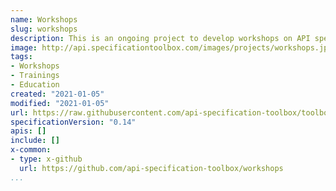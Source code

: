 ```yaml
---
name: Workshops
slug: workshops
description: This is an ongoing project to develop workshops on API specifications, helping provide education for the community. The goal is to help aggregate and drive workshops from a variety of providers, and organize them into a single calendar that can be drive as part of this toolbox website. If you want to get
image: http://api.specificationtoolbox.com/images/projects/workshops.jpg
tags:
- Workshops
- Trainings
- Education
created: "2021-01-05"
modified: "2021-01-05"
url: https://raw.githubusercontent.com/api-specification-toolbox/toolbox/main/_projects/workshops.md
specificationVersion: "0.14"
apis: []
include: []
x-common:
- type: x-github
  url: https://github.com/api-specification-toolbox/workshops
...
```

